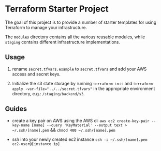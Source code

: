 # Terraform Starter Project

The goal of this project is to provide a number of starter templates for using Terraform to manage your infrastructure.

The `modules` directory contains all the various reusable modules, while `staging` contains different infrastructure implementations.

## Usage

1. rename `secret.tfvars.example` to `secret.tfvars` and add your AWS access and secret keys.

2. Initialize the s3 state storage by running `terraform init` and `terraform apply -var-file="../../secret.tfvars"` in the appropriate environment directory, e.g.: `/staging/backend/s3`.


## Guides

* create a key pair on AWS using the AWS cli `aws ec2 create-key-pair --key-name [name] --query 'KeyMaterial' --output text > ~/.ssh/[name].pem` && `chmod 400 ~/.ssh/[name].pem`

* ssh into your newly created ec2 instance `ssh -i ~/.ssh/[name].pem ec2-user@[instance ip]`

